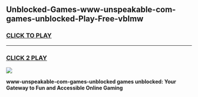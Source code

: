 
## Unblocked-Games-www-unspeakable-com-games-unblocked-Play-Free-vblmw
<h3>
<a href="https://premium76.site?title=www-unspeakable-com-games-unblocked&ref=21A">CLICK TO PLAY</a></h3>
<hr>

<h3>
<a href="https://premium76.site?title=www-unspeakable-com-games-unblocked&ref=21A">CLICK 2 PLAY</a>
  
</h3>

<a href="https://premium76.site?title=www-unspeakable-com-games-unblocked&ref=21A"><img src="https://clearcache.store/games.png"></a>


**www-unspeakable-com-games-unblocked games unblocked: Your Gateway to Fun and Accessible Online Gaming**
